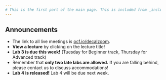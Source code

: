```yaml
---
# This is the first part of the main page. This is included from _includes/announcements.html.
---
```

## Announcements
 - The link to all live meetings is [ocf.io/decalzoom](https://ocf.io/decalzoom).
 - **View a lecture** by clicking on the lecture title!
 - **Lab 3 is due this week!** (Tuesday for Beginner track, Thursday for Advanced track)
 - Remember that **only two late labs are allowed.** If you are falling behind, please contact us to discuss accommodations!
 - **Lab 4 is released!** Lab 4 will be due next week.

<!-- 2020-09-29 - **The link to all live meetings is [ocf.io/decalzoom](https://ocf.io/decalzoom).**
 - **View a lecture** by clicking on the lecture title!
 - If you missed the Advanced Track guest lecture, the recording is now available!
 - **Lab 2 is due this week!** (Tuesday for Beginner track, Thursday for Advanced track)
 - Remember that **only two late labs are allowed.** If you are falling behind, please contact us to discuss accommodations!
 - **Lab 3 is released!** Lab 3 will be due next week.
 - **Student VM's have been provisioned.** Email us if you are enrolled and didn't get one yet! -->

<!-- 2020-09-22
 - **Lecture a2 will be delivered live.** Please join the live session Thursday 8pm; there will be no prerecorded video this week for the Advanced track.
 - **Lab 1 is due this week!** (Tuesday for Beginner track, Thursday for Advanced track)
 - **Lab 2 is released!** Lab 2 will be due next week. -->

<!-- 2020-09-15
 - **The link to all live meetings is [ocf.io/decalzoom](https://ocf.io/decalzoom).**
 - **Classes begin this week!** 8-9pm on Tuesdays for the Beginner track, 8-9pm on Thursdays for the Advanced track.
 - **Lab 1 is released!** Lab 1 will be due next week.
 - **View a lecture** by clicking on the lecture title! -->
 
<!-- 2020-09-08
 - **The link to all live meetings (including the infosession) is [ocf.io/decalzoom](https://ocf.io/decalzoom).**
 - **Join us for an infosession!** We're holding two identical sessions at 8pm on Tuesday and Thursday, 9/8 and 9/10.
 - **[Lab 0](https://docs.google.com/forms/d/1lFVW7TQ0414qH15bRbeuwxYWXIw8lOxLL9n_hnwIBgA/) is due on Saturday, 9/12 at 11:59pm.** -->